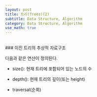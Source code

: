 ```yaml
---
layout: post
title: 트리(Trees)(2)
subtitle: Data Structure, Algorithm
category: Data Structure, Algorithm
use_math: true
---
```


<br>
### 이진 트리의 추상적 자료구조

다음과 같은 연산이 정의된다.

- size(): 현재 트리에 포함되어 있는 노드의 수

- depth(): 현재 트리의 깊이(또는 height)

- traversal(순회)



<br>
<br>
